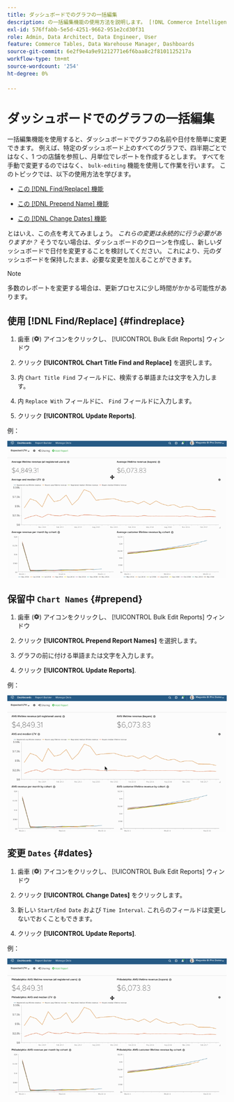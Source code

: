 ```yaml
---
title: ダッシュボードでのグラフの一括編集
description: の一括編集機能の使用方法を説明します。 [!DNL Commerce Intelligence].
exl-id: 576ffabb-5e5d-4251-9662-951e2cd30f31
role: Admin, Data Architect, Data Engineer, User
feature: Commerce Tables, Data Warehouse Manager, Dashboards
source-git-commit: 6e2f9e4a9e91212771e6f6baa8c2f8101125217a
workflow-type: tm+mt
source-wordcount: '254'
ht-degree: 0%

---
```


# ダッシュボードでのグラフの一括編集

一括編集機能を使用すると、ダッシュボードでグラフの名前や日付を簡単に変更できます。 例えば、特定のダッシュボード上のすべてのグラフで、四半期ごとではなく、1 つの店舗を参照し、月単位でレポートを作成するとします。 すべてを手動で変更するのではなく、 `bulk-editing` 機能を使用して作業を行います。 このトピックでは、以下の使用方法を学びます。

* [この [!DNL Find/Replace] 機能](#findreplace)

* [この [!DNL Prepend Name] 機能](#prepend)

* [この [!DNL Change Dates] 機能](#dates)

とはいえ、この点を考えてみましょう。 *これらの変更は永続的に行う必要がありますか？* そうでない場合は、ダッシュボードのクローンを作成し、新しいダッシュボードで日付を変更することを検討してください。 これにより、元のダッシュボードを保持したまま、必要な変更を加えることができます。

>[!NOTE]
>
>多数のレポートを変更する場合は、更新プロセスに少し時間がかかる可能性があります。

## 使用 [!DNL Find/Replace] {#findreplace}

1. 歯車 (![](../../assets/gear-icon.png)) アイコンをクリックし、 [!UICONTROL Bulk Edit Reports] ウィンドウ

1. クリック **[!UICONTROL Chart Title Find and Replace]** を選択します。

1. 内 `Chart Title Find` フィールドに、検索する単語または文字を入力します。

1. 内 `Replace With` フィールドに、 `Find` フィールドに入力します。

1. クリック **[!UICONTROL Update Reports]**.

例：

![一括編集](../../assets/bulk_edit.gif)

## 保留中 `Chart Names` {#prepend}

1. 歯車 (![](../../assets/gear-icon.png)) アイコンをクリックし、 [!UICONTROL Bulk Edit Reports] ウィンドウ

1. クリック **[!UICONTROL Prepend Report Names]** を選択します。

1. グラフの前に付ける単語または文字を入力します。

1. クリック **[!UICONTROL Update Reports]**.

例：

![前付け](../../assets/prepend.gif)

## 変更 `Dates` {#dates}

1. 歯車 (![](../../assets/gear-icon.png)) アイコンをクリックし、 [!UICONTROL Bulk Edit Reports] ウィンドウ

1. クリック **[!UICONTROL Change Dates]** をクリックします。

1. 新しい `Start/End Date` および `Time Interval`. これらのフィールドは変更しないでおくこともできます。

1. クリック **[!UICONTROL Update Reports]**.

例：

![変更日](../../assets/dates.gif)
